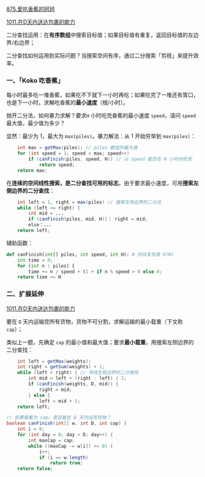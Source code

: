[875.爱吃香蕉的珂珂](https://leetcode-cn.com/problems/koko-eating-bananas)

[1011.在D天内送达包裹的能力](https://leetcode-cn.com/problems/capacity-to-ship-packages-within-d-days)

二分查找运用：在**有序数组**中搜索目标值；如果目标值有重复，返回目标值的左边界/右边界；

二分查找如何运用到实际问题？当搜索空间有序，通过二分搜索「剪枝」来提升效率。

### 一、「Koko 吃香蕉」

每小时最多吃一堆香蕉，如果吃不下就下一小时再吃；如果吃完了一堆还有胃口，也是下一小时。求解吃香蕉的**最小速度**（根/小时）。

抛开二分法，如何暴力求解？要求`H` 小时吃完香蕉的最小速度 `speed`，请问 `speed` 最大值，最少值为多少？

显然：最少为 1，最大为 `max(piles)`。暴力解法：从 1 开始穷举到 `max(piles)`：

```java
    int max = getMax(piles); // piles 数组的最大值
    for (int speed = 1; speed < max; speed++)
        if (canFinish(piles, speed, H)) // 以 speed 能否在 H 小时内吃完
            return speed;
    return max;
```

在**连续的空间线性搜索，是二分查找可用的标志**。由于要求最小速度，可用**搜索左侧边界的二分查找**：

```java
    int left = 1, right = max(piles) // 搜索左侧边界的二分法
    while (left <= right) {
        int mid = ...
        if (canFinish(piles, mid, H))： right = mid;
        else：...
    return left;
```

辅助函数：

```python
def canFinish(int[] piles, int speed, int H): # 时间复杂度 O(N)
    int time = 0;
    for (int n : piles) {
        time += n / speed + (1 + if n % speed > 0 else 0;
    return time <= H
```

### 二、扩展延伸

[1011.在D天内送达包裹的能力](https://leetcode-cn.com/problems/capacity-to-ship-packages-within-d-days)

要在 `D` 天内运输完所有货物，货物不可分割，求解运输的最小载重（下文称 `cap`）；

类似上一题，先确定 `cap` 的最小值和最大值；要求**最小载重**，用搜索左侧边界的二分查找：

```java
    int left = getMax(weights);
    int right = getSum(weights) + 1;
    while (left < right) { // 寻找左侧边界的二分查找
        int mid = left + (right - left) / 2;
        if (canFinish(weights, D, mid)) {
            right = mid;
        } else {
            left = mid + 1;
    return left;

// 如果载重为 cap，是否能在 D 天内运完货物？
boolean canFinish(int[] w, int D, int cap) {
    int i = 0;
    for (int day = 0; day < D; day++) {
        int maxCap = cap;
        while ((maxCap -= w[i]) >= 0) {
            i++;
            if (i == w.length)
                return true;
    return false;
```

